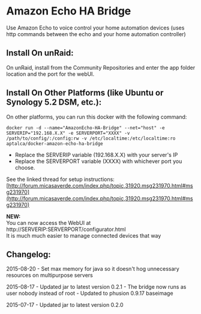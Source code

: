 # Amazon Echo HA Bridge

Use Amazon Echo to voice control your home automation devices (uses http commands between the echo and your home automation controller)

## Install On unRaid:

On unRaid, install from the Community Repositories and enter the app folder location and the port for the webUI.


## Install On Other Platforms (like Ubuntu or Synology 5.2 DSM, etc.):

On other platforms, you can run this docker with the following command:

```docker run -d --name="AmazonEcho-HA-Bridge" --net="host" -e SERVERIP="192.168.X.X" -e SERVERPORT="XXXX" -v /path/to/config/:/config:rw -v /etc/localtime:/etc/localtime:ro aptalca/docker-amazon-echo-ha-bridge```

- Replace the SERVERIP variable (192.168.X.X) with your server's IP
- Replace the SERVERPORT variable (XXXX) with whichever port you choose.

See the linked thread for setup instructions: [http://forum.micasaverde.com/index.php/topic,31920.msg231970.html#msg231970](http://forum.micasaverde.com/index.php/topic,31920.msg231970.html#msg231970)

**NEW:**  
You can now access the WebUI at http://SERVERIP:SERVERPORT/configurator.html  
It is much much easier to manage connected devices that way

## Changelog:  
2015-08-20 - Set max memory for java so it doesn't hog unnecessary resources on multipurpose servers

2015-08-17 - Updated jar to latest version 0.2.1 - The bridge now runs as user nobody instead of root - Updated to phusion 0.9.17 baseimage  
  
2015-07-17 - Updated jar to latest version 0.2.0
